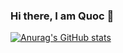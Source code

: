 ### Hi there, I am Quoc 👋

[![Anurag's GitHub stats](https://github-readme-stats.vercel.app/api?username=kinhquocne)](https://github.com/kinhquocne/github-readme-stats)
<!--
**kinhquocne/kinhquocne** is a ✨ _special_ ✨ repository because its `README.md` (this file) appears on your GitHub profile.

Here are some ideas to get you started:

- 🔭 I’m currently working on ...
- 🌱 I’m currently learning ...
- 👯 I’m looking to collaborate on ...
- 🤔 I’m looking for help with ...
- 💬 Ask me about ...
- 📫 How to reach me: ...
- 😄 Pronouns: ...
- ⚡ Fun fact: ...
-->
